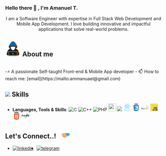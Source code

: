 ### Hello there 👋 , I'm Amanuel T.

<p align="center">
  I am a Software Engineer with expertise in Full Stack Web Development and Mobile App Development. I love building innovative and impactful applications that solve real-world problems.
</p>

## <picture><img src = "https://github.com/0xAbdulKhalid/0xAbdulKhalid/raw/main/assets/mdImages/about_me.gif" width = 50px></picture> **About me**
</br>
-⚡ A passionate Self-taught Front-end & Mobile App developer
- 📫 How to reach me:  [email](https://malto:ammanuael@gmail.com)

## <img src="https://media2.giphy.com/media/QssGEmpkyEOhBCb7e1/giphy.gif?cid=ecf05e47a0n3gi1bfqntqmob8g9aid1oyj2wr3ds3mg700bl&rid=giphy.gif" width ="25"><b> Skills</b>
<p align="center">
  
- **Languages, Tools & Skills**:
    ![C](https://img.shields.io/badge/C%20-%232370ED.svg?style=for-the-badge&logo=c&logoColor=white)
    ![C++](https://img.shields.io/badge/C++%20-%2300599C.svg?style=for-the-badge&logo=c%2B%2B&logoColor=white)
    ![PHP](https://img.shields.io/badge/Python%20-%2314354C.svg?style=for-the-badge&logo=python&logoColor=white)
    <img src="https://www.vectorlogo.zone/logos/flutterio/flutterio-icon.svg" width ="25" height="25">
    <img src="https://www.vectorlogo.zone/logos/git-scm/git-scm-icon.svg" width ="25">
    <img src="https://raw.githubusercontent.com/devicons/devicon/master/icons/react/react-original-wordmark.svg" width ="25" height="25">
    <img src="https://raw.githubusercontent.com/devicons/devicon/master/icons/css3/css3-original-wordmark.svg" width ="25" height="25">
    <img src="https://raw.githubusercontent.com/devicons/devicon/master/icons/mysql/mysql-original-wordmark.svg" width ="25" height="25">
    <img src="https://raw.githubusercontent.com/devicons/devicon/master/icons/javascript/javascript-original.svg" width ="25" height="25">
    <img src="https://raw.githubusercontent.com/devicons/devicon/master/icons/html5/html5-original-wordmark.svg" width ="25" height="25">
    <img src="https://raw.githubusercontent.com/devicons/devicon/master/icons/nodejs/nodejs-original-wordmark.svg" width ="25" height="25">
    
## <b> Let's Connect..!</b><img src="https://github.com/0xAbdulKhalid/0xAbdulKhalid/raw/main/assets/mdImages/handshake.gif" width ="60">

<ul style="display:flex;">
  <li>
    <a href="https://linkedin.com/in/amanueltadele53" target="_blank">
      <img src="https://raw.githubusercontent.com/rahuldkjain/github-profile-readme-generator/master/src/images/icons/Social/linked-in-alt.svg" alt="linkedin" style="margin-bottom: 5px; margin-right: 10px; width: 25px; height: 25px;" />
    </a>
  </li>
  <li>
    <a href="https://t.me/el_amani" target="_blank">
      <img src="https://www.cdnlogo.com/logos/t/39/telegram.svg" alt="telegram" style="margin-bottom: 5px; width: 25px; height: 25px;" />
    </a>
  </li>
</ul>


<!--
**elamany/elamany** is a ✨ _special_ ✨ repository because its `README.md` (this file) appears on your GitHub profile.

Here are some ideas to get you started:

- 🔭 I’m currently working on ...
- 🌱 I’m currently learning ...
- 👯 I’m looking to collaborate on ...
- 🤔 I’m looking for help with ...
- 💬 Ask me about ...
- 📫 How to reach me: ...
- 😄 Pronouns: ...
- ⚡ Fun fact: ...
-->
